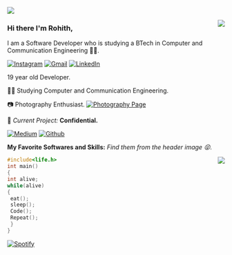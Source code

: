 
![](https://github.com/halfrost/halfrost/blob/master/icons/header_.png)

<img align='right' src="https://github-readme-stats.vercel.app/api?username=rohith1125&show_icons=true">

### Hi there I'm Rohith,



I am a Software Developer who is studying a BTech in Computer and Communication Engineering
👨‍💻.

[![Instagram](https://img.shields.io/badge/-INSTAGRAM-2CA5E0?style=for-the-badge&logo=instagram&logoColor=white)](https://www.instagram.com/rohith.salvatore/)
[![Gmail](https://img.shields.io/badge/-GMAIL-D14836?style=for-the-badge&logo=gmail&logoColor=white)](mailto:tanukusai.sai52@gmail.com)
[![LinkedIn](https://img.shields.io/badge/-OUTLOOK-0077B5?style=for-the-badge&logo=microsoft&logoColor=white)](mailto:tanuku.sairohith@learner.manipal.edu)

   19 year old Developer.
 
👨‍🎓 Studying Computer and Communication Engineering.

📷    Photography Enthusiast. 
[![Photography Page](https://img.shields.io/badge/-PixelSquareStudios-2CA5E0?style=for-the-badge&logo=instagram&logoColor=white)](https://www.instagram.com/pixelsquare_studios/)

🚧 *Current Project:* **Confidential.**


   
   
<a href="https://medium.com/@tanukusai.sai52" target="_blank"><img alt="Medium" src="https://img.shields.io/badge/medium-%2312100E.svg?&style=for-the-badge&logo=medium&logoColor=white" /></a>
<a href="https://github.com/rohith1125" target="_blank"><img alt="Github" src="https://img.shields.io/badge/GitHub-%2312100E.svg?&style=for-the-badge&logo=Github&logoColor=white" /></a>


**My Favorite Softwares and Skills:**  *Find them from the header image 😝.*


<a href="https://github.com/rohith1125/github-readme-stats">
  <img align="right" src="https://github-readme-stats.vercel.app/api/top-langs/?username=rohith1125&layout=compact&theme=light" />
</a>


```C
#include<life.h>
int main()
{
int alive;
while(alive)
{
 eat();
 sleep();
 Code();
 Repeat();
 }
}
```

[![Spotify](https://novatorem.vercel.app/api/spotify-playing)](https://open.spotify.com/user/31uwc2fhyb6dzc4basycocph6hfu?si=_9-3EUbHS5Sm_wpL5MxgBg)
